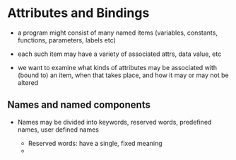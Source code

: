 # Attributes and Bindings

* a program might consist of many named items (variables, constants,
  functions, parameters, labels etc)
  
* each such item may have a variety of associated attrs, data value, etc

* we want to examine what kinds of attributes may be associated with (bound to)
  an item, when that takes place, and how it may or may not be altered
  
## Names and named components

* Names may be divided into keywords, reserved words, predefined names,
  user defined names
  
  - Reserved words: have a single, fixed meaning
  - 
